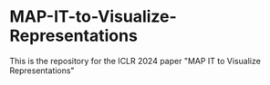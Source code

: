 # MAP-IT-to-Visualize-Representations
This is the repository for the ICLR 2024 paper "MAP IT to Visualize Representations"
